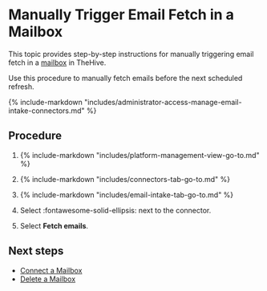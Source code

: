 # Manually Trigger Email Fetch in a Mailbox

<!-- md:license Gold --> <!-- md:license Platinum -->

This topic provides step-by-step instructions for manually triggering email fetch in a [mailbox](about-email-intake-connectors.md) in TheHive.

Use this procedure to manually fetch emails before the next scheduled refresh.

{% include-markdown "includes/administrator-access-manage-email-intake-connectors.md" %}

<h2>Procedure</h2>

1. {% include-markdown "includes/platform-management-view-go-to.md" %}

2. {% include-markdown "includes/connectors-tab-go-to.md" %}

3. {% include-markdown "includes/email-intake-tab-go-to.md" %}

4. Select :fontawesome-solid-ellipsis: next to the connector.

5. Select **Fetch emails**.

<h2>Next steps</h2>

* [Connect a Mailbox](connect-a-mailbox.md)
* [Delete a Mailbox](delete-a-mailbox-connection.md)